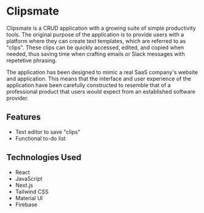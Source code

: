 <h1>Clipsmate</h1>
<p>Clipsmate is a CRUD application with a growing suite of simple productivity tools. The original purpose of the application is to provide users with a platform where they can create text templates, which are referred to as "clips". These clips can be quickly accessed, edited, and copied when needed, thus saving time when crafting emails or Slack messages with repetetive phrasing.

The application has been designed to mimic a real SaaS company's website and application. This means that the interface and user experience of the application have been carefully constructed to resemble that of a professional product that users would expect from an established software provider.</p>

<h2>Features</h2>
<ul>
    <li>Text editor to save "clips"</li>
    <li>Functional to-do list</li>
</ul>

<h2>Technologies Used</h2>
<ul>
    <li>React</li>
    <li>JavaScript</li>
    <li>Next.js</li>
    <li>Tailwind CSS</li>
    <li>Material UI</li>
    <li>Firebase</li>
</ul>
